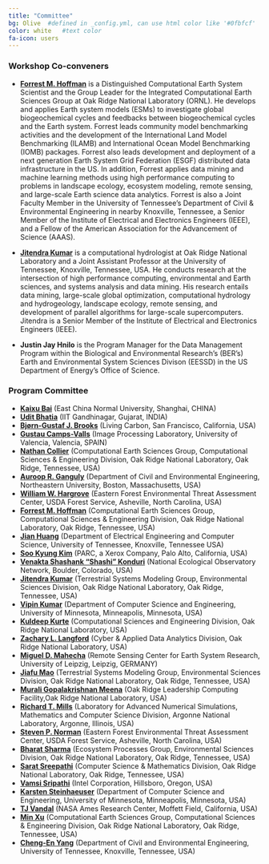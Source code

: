 ```yaml
---
title: "Committee"
bg: Olive  #defined in _config.yml, can use html color like '#0fbfcf'
color: white   #text color
fa-icon: users
---
```

### Workshop Co-conveners

 * <a target="_blank" href="https://www.ornl.gov/staff-profile/forrest-hoffman"><b>Forrest M. Hoffman</b></a> is a Distinguished Computational Earth System Scientist and the Group Leader for the Integrated Computational Earth Sciences Group at Oak Ridge National Laboratory (ORNL). He develops and applies Earth system models (ESMs) to investigate global biogeochemical cycles and feedbacks between biogeochemical cycles and the Earth system. Forrest leads community model benchmarking activities and the development of the International Land Model Benchmarking (ILAMB) and International Ocean Model Benchmarking (IOMB) packages. Forrest also leads development and deployment of a next generation Earth System Grid Federation (ESGF) distributed data infrastructure in the US. In addition, Forrest applies data mining and machine learning methods using high performance computing to problems in landscape ecology, ecosystem modeling, remote sensing, and large-scale Earth science data analytics. Forrest is also a Joint Faculty Member in the University of Tennessee’s Department of Civil &amp; Environmental Engineering in nearby Knoxville, Tennessee, a Senior Member of the Institute of Electrical and Electronics Engineers (IEEE), and a Fellow of the American Association for the Advancement of Science (AAAS).

 * <a target="_blank" href="https://www.ornl.gov/staff-profile/jitendra-kuma"> <b>Jitendra Kumar</b></a> is a computational hydrologist at Oak Ridge National Laboratory and a Joint Assistant Professor at the University of Tennessee, Knoxville, Tennessee, USA. He conducts research at the intersection of high performance computing, environmental and Earth sciences, and systems analysis and data mining. His research entails data mining, large-scale global optimization, computational hydrology and hydrogeology, landscape ecology, remote sensing, and development of parallel algorithms for large-scale supercomputers. Jitendra is a Senior Member of the Institute of Electrical and Electronics Engineers (IEEE).

 * <b>Justin Jay Hnilo</b> is the Program Manager for the Data Management Program within the Biological and Environmental Research’s (BER’s) Earth and Environmental System Sciences Divison (EESSD) in the US Department of Energy’s Office of Science.

### Program Committee 

<ul>
 <li> <b><a target="_blank" href="https://faculty.ecnu.edu.cn/_s33/bkx_en/main.psp">Kaixu Bai</a></b> (East China Normal University, Shanghai, CHINA)</li>
 <li> <b><a target="_blank" href="https://www.iitgn.ac.in/faculty/civil/udit.htm">Udit Bhatia</a></b> (IIT Gandhinagar, Gujarat, INDIA)</li>
 <li> <b><a target="_blank" href="https://www.linkedin.com/in/bjornbrooks/">Bj&oslash;rn-Gustaf J. Brooks</a></b> (Living Carbon, San Francisco, California, USA)</li>
 <li> <b><a target="_blank" href="https://www.uv.es/gcamps/">Gustau Camps-Valls</a></b> (Image Processing Laboratory, University of Valencia, Valencia, SPAIN)</li>
 <li> <b><a target="_blank" href="https://nocollier.github.io/">Nathan Collier</a></b> (Computational Earth Sciences Group, Computational Sciences &amp; Engineering Division, Oak Ridge National Laboratory, Oak Ridge, Tennessee, USA)</li>
 <li> <b><a target="_blank" href="http://www.civ.neu.edu/people/ganguly-auroop">Auroop R. Ganguly</a></b> (Department of Civil and Environmental Engineering, Northeastern University, Boston, Massachusetts, USA)</li>
 <li> <b><a target="_blank" href="https://www.geobabble.org/~hnw">William W. Hargrove</a></b> (Eastern Forest Environmental Threat Assessment Center, USDA Forest Service, Asheville, North Carolina, USA)</li>
 <li> <b><a target="_blank" href="https://www.ornl.gov/staff-profile/forrest-hoffman">Forrest M. Hoffman</a></b> (Computational Earth Sciences Group, Computational Sciences &amp; Engineering Division, Oak Ridge National Laboratory, Oak Ridge, Tennessee, USA)</li>
 <li> <b><a target="_blank" href="http://web.eecs.utk.edu/~huangj/">Jian Huang</a></b> (Department of Electrical Engineering and Computer Science, University of Tennessee, Knoxville, Tennessee USA)</li>
 <li> <b><a target="_blank" href="https://www.linkedin.com/in/soo-kyung-kim-a9758217/">Soo Kyung Kim</a></b> (PARC, a Xerox Company, Palo Alto, California, USA)</li>
 <li> <b><a target="_blank" href="https://www.neonscience.org/person/venkata-shashank-konduri">Venakta Shashank “Shashi” Konduri</a></b> (National Ecological Observatory Network, Boulder, Colorado, USA)</li>
 <li> <b><a target="_blank" href="https://www.ornl.gov/staff-profile/jitendra-kumar">Jitendra Kumar</a></b> (Terrestrial Systems Modeling Group, Environmental Sciences Division, Oak Ridge National Laboratory, Oak Ridge, Tennessee, USA)</li>
 <li> <b><a target="_blank" href="https://www-users.cs.umn.edu/~kumar001/">Vipin Kumar</a></b> (Department of Computer Science and Engineering, University of Minnesota, Minneapolis, Minnesota, USA)</li>
 <li> <b><a target="_blank" href="https://www.linkedin.com/in/kuldeepkurte">Kuldeep Kurte</a></b> (Computational Sciences and Engineering Division, Oak Ridge National Laboratory, USA)</li>
 <li> <b><a target="_blank" href="https://langfordzl.github.io/">Zachary L. Langford</a></b> (Cyber &amp; Applied Data Analytics Division, Oak Ridge National Laboratory, USA)</li>
 <li> <b><a target="_blank" href="https://rsc4earth.de/authors/mmahecha/">Miguel D. Mahecha</a></b> (Remote Sensing Center for Earth System Research, University of Leipzig, Leipzig, GERMANY)</li>
 <li> <b><a target="_blank" href="https://www.ornl.gov/staff-profile/jiafu-mao">Jiafu Mao</a></b> (Terrestrial Systems Modeling Group, Environmental Sciences Division, Oak Ridge National Laboratory, Oak Ridge, Tennessee, USA)</li>
 <li> <b><a target="_blank" href="https://sites.google.com/view/muraligm/">Murali Gopalakrishnan Meena</a></b> (Oak Ridge Leadership Computing Facility,Oak Ridge National Laboratory, USA)</li>
 <li> <b><a target="_blank" href="https://www.anl.gov/profile/richard-tran-mills">Richard T. Mills</a></b> (Laboratory for Advanced Numerical Simulations, Mathematics and Computer Science Division, Argonne National Laboratory, Argonne, Illinois, USA)</li>
 <li> <b><a target="_blank" href="https://www.srs.fs.usda.gov/staff/429">Steven P. Norman</a></b> (Eastern Forest Environmental Threat Assessment Center, USDA Forest Service, Asheville, North Carolina, USA)</li>
 <li> <b><a target="_blank" href="https://www.ornl.gov/staff-profile/bharat-sharma">Bharat Sharma</a></b> (Ecosystem Processes Group, Environmental Sciences Division, Oak Ridge National Laboratory, Oak Ridge, Tennessee, USA)</li>
 <li> <b><a target="_blank" href="http://sarats.com/">Sarat Sreepathi</a></b> (Computer Science &amp; Mathematics Division, Oak Ridge National Laboratory, Oak Ridge, Tennessee, USA)</li>
 <li> <b><a target="_blank" href="https://www.linkedin.com/in/vamsisripathi/">Vamsi Sripathi</a></b> (Intel Corporation, Hillsboro, Oregon, USA)</li>
 <li> <b><a target="_blank" href="http://www-users.cs.umn.edu/~ksteinha/">Karsten Steinhaeuser</a></b> (Department of Computer Science and Engineering, University of Minnesota, Minneapolis, Minnesota, USA)</li>
 <li> <b><a target="_blank" href="https://thomasvandal.com/">TJ Vandal</a></b> (NASA Ames Research Center, Moffett Field, California, USA)</li>
 <li> <b><a target="_blank" href="https://www.ornl.gov/staff-profile/min-xu">Min Xu</a></b> (Computational Earth Sciences Group, Computational Sciences &amp; Engineering Division, Oak Ridge National Laboratory, Oak Ridge, Tennessee, USA)</li>
 <li> <b><a target="_blank" href="https://www.linkedin.com/in/cheng-en-yang-38665698/">Cheng-En Yang</a></b> (Department of Civil and Environmental Engineering, University of Tennessee, Knoxville, Tennessee, USA)</li>
</ul>
